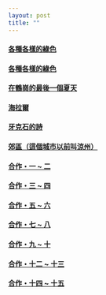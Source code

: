 ```yaml
---
layout: post
title: ""
---
```


  


#### [各種各樣的綠色](/works/0002.html)

#### [各種各樣的綠色](/works/0004.html)

#### [在鶴崗的最後一個夏天](/works/0006.html)

#### [海拉爾](/works/0008.html)

#### [牙克石的詩](/works/0012.html)

#### [郊區（這個城市以前叫涼州）](/works/0014.html)

#### [合作・一 ~ 二](/works/0016.html)

#### [合作・三 ~ 四](/works/0018.html)

#### [合作・五 ~ 六](/works/0020.html)

#### [合作・七 ~ 八](/works/0022.html)

#### [合作・九 ~ 十](/works/0024.html)

#### [合作・十二 ~ 十三](/works/0028.html)

#### [合作・十四 ~ 十五](/works/0030.html)

  
&nbsp;

&nbsp;
  
&nbsp;

&nbsp;








